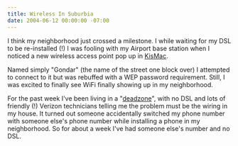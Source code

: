 ```yaml
---
title: Wireless In Suburbia
date: 2004-06-12 00:00:00 -07:00
---
```


<p>
I think my neighborhood just crossed a milestone. I while waiting for my DSL to be re-installed (!) I was fooling with my Airport base station when I noticed a new wireless access point pop up in <a href="http://www.binaervarianz.de/projekte/programmieren/kismac/">KisMac</a>.
</p>
<p>
Named simply "Gondar" (the name of the street one block over) I attempted to connect to it but was rebuffed with a WEP password requirement. Still, I was excited to finally see WiFi finally showing up in my neighborhood.
</p>
<p>
For the past week I've been living in a "<a href="http://techdirt.com/articles/20040611/0038207.shtml">deadzone</a>", with no DSL and lots of friendly (!) Verizon technicians telling me the problem must be the wiring in my house. It turned out someone accidentally switched my phone number with someone else's phone number while installing a phone in my neighborhood. So for about a week I've had someone else's number and no DSL.
</p>

